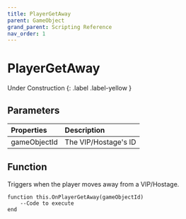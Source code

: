 ```yaml
---
title: PlayerGetAway
parent: GameObject
grand_parent: Scripting Reference
nav_order: 1
---
```


# PlayerGetAway
Under Construction
{: .label .label-yellow }

## Parameters

|Properties|Description|
|:-|:-|
|gameObjectId|The VIP/Hostage's ID|

## Function

Triggers when the player moves away from a VIP/Hostage.

```
function this.OnPlayerGetAway(gameObjectId) 
	--Code to execute
end
```